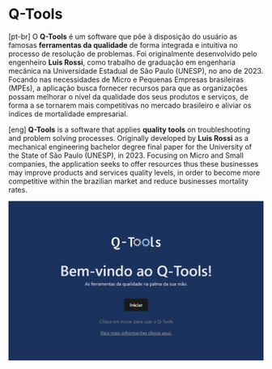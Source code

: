 # Q-Tools

[pt-br]
O **Q-Tools** é um software que põe à disposição do usuário as famosas **ferramentas da qualidade** de forma integrada e intuitiva no processo de resolução de problemas. Foi originalmente desenvolvido pelo engenheiro **Luis Rossi**, como trabalho de graduação em engenharia mecânica na Universidade Estadual de São Paulo (UNESP), no ano de 2023. Focando nas necessidades de Micro e Pequenas Empresas brasileiras (MPEs), a aplicação busca fornecer recursos para que as organizações possam melhorar o nível da qualidade dos seus produtos e serviços, de forma a se tornarem mais competitivas no mercado brasileiro e aliviar os índices de mortalidade empresarial.

[eng]
**Q-Tools** is a software that applies **quality tools** on troubleshooting and problem solving processes. Originally developed by **Luis Rossi** as a mechanical engineering bachelor degree final paper for the University of the State of São Paulo (UNESP), in 2023. Focusing on Micro and Small companies, the application seeks to offer resources thus these businesses may improve products and services quality levels, in order to become more competitive within the brazilian market and reduce businesses mortality rates.

<img src="/src/assets/q-tools_intro_page.png">
